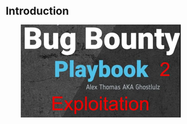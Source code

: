 # Introduction

<figure><img src=".gitbook/assets/image (48).png" alt=""><figcaption></figcaption></figure>
